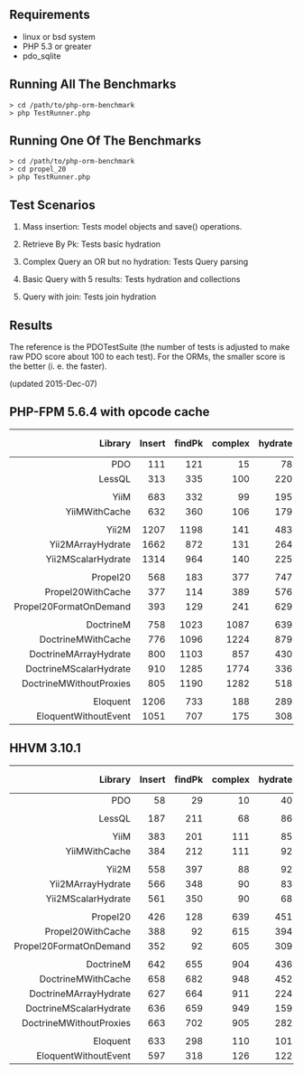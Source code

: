 Requirements
------------

* linux or bsd system
* PHP 5.3 or greater
* pdo_sqlite

Running All The Benchmarks
--------------------------

    > cd /path/to/php-orm-benchmark
    > php TestRunner.php

Running One Of The Benchmarks
-----------------------------

    > cd /path/to/php-orm-benchmark
    > cd propel_20
    > php TestRunner.php

Test Scenarios
--------------

1. Mass insertion: Tests model objects and save() operations.

2. Retrieve By Pk: Tests basic hydration

3. Complex Query an OR but no hydration: Tests Query parsing

4. Basic Query with 5 results: Tests hydration and collections

5. Query with join: Tests join hydration


Results
-------

The reference is the PDOTestSuite (the number of tests is adjusted to make raw PDO score about 100 to each test). For the ORMs, the smaller score is the better (i. e. the faster).

(updated 2015-Dec-07)

## PHP-FPM 5.6.4 with opcode cache

| Library                          | Insert | findPk | complex| hydrate|  with  | memory usage |  time  |
| --------------------------------:| ------:| ------:| ------:| ------:| ------:| ------------:| ------:|
|                              PDO |    111 |    121 |     15 |     78 |    221 |      774,944 |   0.55 |
|                           LessQL |    313 |    335 |    100 |    220 |    281 |    5,494,704 |   1.42 |
|                                  |        |        |        |        |        |              |        |
|                             YiiM |    683 |    332 |     99 |    195 |    104 |    9,175,040 |   2.18 |
|                    YiiMWithCache |    632 |    360 |    106 |    179 |    116 |    9,175,040 |   1.96 |
|                                  |        |        |        |        |        |              |        |
|                            Yii2M |   1207 |   1198 |    141 |    483 |    302 |   13,369,344 |   4.56 |
|                Yii2MArrayHydrate |   1662 |    872 |    131 |    264 |    217 |   13,631,488 |   3.81 |
|               Yii2MScalarHydrate |   1314 |    964 |    140 |    225 |    239 |   13,631,488 |   3.80 |
|                                  |        |        |        |        |        |              |        |
|                         Propel20 |    568 |    183 |    377 |    747 |    824 |   10,747,904 |   4.19 |
|                Propel20WithCache |    377 |    114 |    389 |    576 |    690 |   10,747,904 |   3.61 |
|           Propel20FormatOnDemand |    393 |    129 |    241 |    629 |    748 |   11,010,048 |   3.42 |
|                                  |        |        |        |        |        |              |        |
|                        DoctrineM |    758 |   1023 |   1087 |    639 |    598 |   16,515,072 |   8.41 |
|               DoctrineMWithCache |    776 |   1096 |   1224 |    879 |    637 |   15,990,784 |   9.18 |
|            DoctrineMArrayHydrate |    800 |   1103 |    857 |    430 |    588 |   15,990,784 |  10.19 |
|           DoctrineMScalarHydrate |    910 |   1285 |   1774 |    336 |    453 |   15,990,784 |  11.83 |
|          DoctrineMWithoutProxies |    805 |   1190 |   1282 |    518 |    751 |   15,990,784 |  12.47 |
|                                  |        |        |        |        |        |              |        |
|                         Eloquent |   1206 |    733 |    188 |    289 |    527 |   11,272,192 |   4.36 |
|             EloquentWithoutEvent |   1051 |    707 |    175 |    308 |    833 |   11,010,048 |   3.92 |

## HHVM 3.10.1

| Library                          | Insert | findPk | complex| hydrate|  with  | memory usage |  time  |
| --------------------------------:| ------:| ------:| ------:| ------:| ------:| ------------:| ------:|
|                              PDO |     58 |     29 |     10 |     40 |     92 |      763,920 |   0.25 |
|                                  |        |        |        |        |        |              |        |
|                           LessQL |    187 |    211 |     68 |     86 |    152 |   10,328,440 |   0.80 |
|                                  |        |        |        |        |        |              |        |
|                             YiiM |    383 |    201 |    111 |     85 |     46 |    6,325,032 |   1.09 |
|                    YiiMWithCache |    384 |    212 |    111 |     92 |     52 |    6,343,648 |   1.11 |
|                                  |        |        |        |        |        |              |        |
|                            Yii2M |    558 |    397 |     88 |     92 |     56 |    8,711,264 |   1.86 |
|                Yii2MArrayHydrate |    566 |    348 |     90 |     83 |     57 |    8,744,344 |   1.77 |
|               Yii2MScalarHydrate |    561 |    350 |     90 |     68 |     57 |    8,746,528 |   1.76 |
|                                  |        |        |        |        |        |              |        |
|                         Propel20 |    426 |    128 |    639 |    451 |    532 |   10,362,480 |   2.72 |
|                Propel20WithCache |    388 |     92 |    615 |    394 |    455 |   10,422,936 |   2.46 |
|           Propel20FormatOnDemand |    352 |     92 |    605 |    309 |    482 |   10,449,600 |   2.36 |
|                                  |        |        |        |        |        |              |        |
|                        DoctrineM |    642 |    655 |    904 |    436 |    318 |   19,621,456 |   5.55 |
|               DoctrineMWithCache |    658 |    682 |    948 |    452 |    338 |   19,631,944 |   5.72 |
|            DoctrineMArrayHydrate |    627 |    664 |    911 |    224 |    240 |   18,423,328 |   5.27 |
|           DoctrineMScalarHydrate |    636 |    659 |    949 |    159 |    202 |   17,339,720 |   5.17 |
|          DoctrineMWithoutProxies |    663 |    702 |    905 |    282 |    344 |   19,384,088 |   5.46 |
|                                  |        |        |        |        |        |              |        |
|                         Eloquent |    633 |    298 |    110 |    101 |    215 |   13,945,632 |   1.75 |
|             EloquentWithoutEvent |    597 |    318 |    126 |    122 |    242 |   13,865,192 |   1.77 |       
